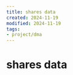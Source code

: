 ```yaml
---
title: shares data
created: 2024-11-19
modified: 2024-11-19
tags: 
- project/dma
---
```

# shares data
